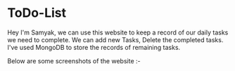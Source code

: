 # ToDo-List

Hey I'm Samyak, we can use this website to keep a record of our daily tasks we need to complete. 
We can add new Tasks, Delete the completed tasks.
I've used MongoDB to store the records of remaining tasks.

Below are some screenshots of the website :- 
